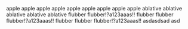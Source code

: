 apple    apple    apple    apple    apple
apple    apple    apple    apple
ablative ablative ablative ablative ablative
flubber  flubber!?a123aaas!!  flubber
flubber  flubber!?a123aaas!!  flubber
flubber  flubber!?a123aaas!!
asdasdsad
asd